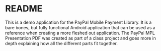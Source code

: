 # README #

This is a demo application for the PayPal Mobile Payment Library. It is a bare bones, but fully functional Android application that can be used as a reference when creating a more fleshed out application. The PayPal MPL Presentation PDF was created as part of a class project and goes more in depth explaining how all the different parts fit together.

